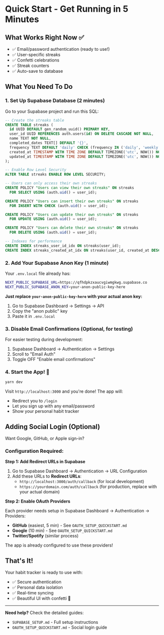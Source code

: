 # Quick Start - Get Running in 5 Minutes

## What Works Right Now ✅

- ✅ Email/password authentication (ready to use!)
- ✅ User-specific streaks
- ✅ Confetti celebrations
- ✅ Streak counters
- ✅ Auto-save to database

## What You Need To Do

### 1. Set Up Supabase Database (2 minutes)

Go to your Supabase project and run this SQL:

```sql
-- Create the streaks table
CREATE TABLE streaks (
  id UUID DEFAULT gen_random_uuid() PRIMARY KEY,
  user_id UUID REFERENCES auth.users(id) ON DELETE CASCADE NOT NULL,
  name TEXT NOT NULL,
  completed_dates TEXT[] DEFAULT '{}',
  frequency TEXT DEFAULT 'daily' CHECK (frequency IN ('daily', 'weekly')),
  created_at TIMESTAMP WITH TIME ZONE DEFAULT TIMEZONE('utc', NOW()) NOT NULL,
  updated_at TIMESTAMP WITH TIME ZONE DEFAULT TIMEZONE('utc', NOW()) NOT NULL
);

-- Enable Row Level Security
ALTER TABLE streaks ENABLE ROW LEVEL SECURITY;

-- Users can only access their own streaks
CREATE POLICY "Users can view their own streaks" ON streaks
  FOR SELECT USING (auth.uid() = user_id);

CREATE POLICY "Users can insert their own streaks" ON streaks
  FOR INSERT WITH CHECK (auth.uid() = user_id);

CREATE POLICY "Users can update their own streaks" ON streaks
  FOR UPDATE USING (auth.uid() = user_id);

CREATE POLICY "Users can delete their own streaks" ON streaks
  FOR DELETE USING (auth.uid() = user_id);

-- Indexes for performance
CREATE INDEX streaks_user_id_idx ON streaks(user_id);
CREATE INDEX streaks_created_at_idx ON streaks(user_id, created_at DESC);
```

### 2. Add Your Supabase Anon Key (1 minute)

Your `.env.local` file already has:

```bash
NEXT_PUBLIC_SUPABASE_URL=https://qfhdpkzxaucvgiwmgkwg.supabase.co
NEXT_PUBLIC_SUPABASE_ANON_KEY=your-anon-public-key-here
```

**Just replace `your-anon-public-key-here` with your actual anon key:**

1. Go to Supabase Dashboard → Settings → API
2. Copy the "anon public" key
3. Paste it in `.env.local`

### 3. Disable Email Confirmations (Optional, for testing)

For easier testing during development:

1. Supabase Dashboard → Authentication → Settings
2. Scroll to "Email Auth"
3. Toggle OFF "Enable email confirmations"

### 4. Start the App! 🚀

```bash
yarn dev
```

Visit `http://localhost:3000` and you're done! The app will:

- Redirect you to `/login`
- Let you sign up with any email/password
- Show your personal habit tracker

## Adding Social Login (Optional)

Want Google, GitHub, or Apple sign-in?

### Configuration Required:

**Step 1: Add Redirect URLs in Supabase**

1. Go to Supabase Dashboard → Authentication → URL Configuration
2. Add these URLs to **Redirect URLs**:
   - `http://localhost:3000/auth/callback` (for local development)
   - `https://yourdomain.com/auth/callback` (for production, replace with your actual domain)

**Step 2: Enable OAuth Providers**

Each provider needs setup in Supabase Dashboard → Authentication → Providers:

- **GitHub** (easiest, 5 min) - See `OAUTH_SETUP_QUICKSTART.md`
- **Google** (10 min) - See `OAUTH_SETUP_QUICKSTART.md`
- **Twitter/Spotify** (similar process)

The app is already configured to use these providers!

## That's It!

Your habit tracker is ready to use with:

- ✅ Secure authentication
- ✅ Personal data isolation
- ✅ Real-time syncing
- ✅ Beautiful UI with confetti 🎉

---

**Need help?** Check the detailed guides:

- `SUPABASE_SETUP.md` - Full setup instructions
- `OAUTH_SETUP_QUICKSTART.md` - Social login guide

